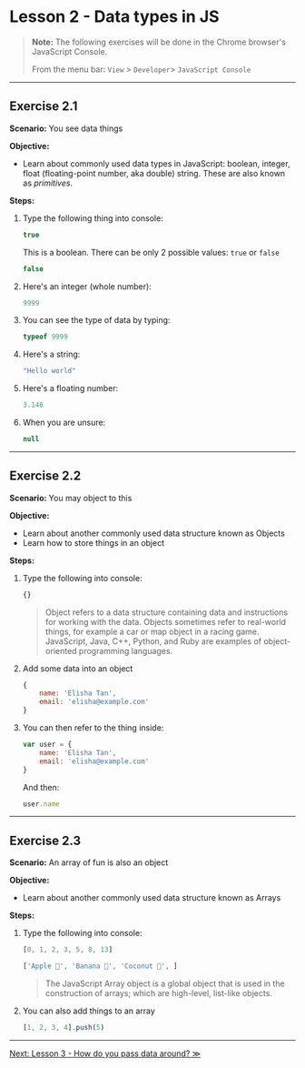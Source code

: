 # Lesson 2 - Data types in JS

> __Note:__ The following exercises will be done in the Chrome browser's JavaScript Console.
> 
> From the menu bar: `View` > `Developer`> `JavaScript Console`

---

## Exercise 2.1

**Scenario:** You see data things

**Objective:**

- Learn about commonly used data types in JavaScript: boolean, integer, float (floating-point number, aka double) string. These are also known as *primitives*.

**Steps:**

1. Type the following thing into console:

	```javascript
	true
	```

	This is a boolean. There can be only 2 possible values: `true` or `false`

	```javascript
	false
	```

2. Here's an integer (whole number):

	```javascript
	9999
	```

3. You can see the type of data by typing:

	```javascript
	typeof 9999
	```

4. Here's a string:

	```javascript
	"Hello world"
	```

5. Here's a floating number:

	```javascript
	3.146
	```

6. When you are unsure:

	```javascript
	null
	```

---

## Exercise 2.2

**Scenario:** You may object to this

**Objective:**

- Learn about another commonly used data structure known as Objects
- Learn how to store things in an object

**Steps:**

1. Type the following into console:

	```javascript
	{}
	```

	> Object refers to a data structure containing data and instructions for working with the data. Objects sometimes refer to real-world things, for example a car or map object in a racing game. JavaScript, Java, C++, Python, and Ruby are examples of object-oriented programming languages.
	

2. Add some data into an object

	```javascript
	{
		name: 'Elisha Tan',
		email: 'elisha@example.com'
	}
	```

3. You can then refer to the thing inside:

	```javascript
	var user = {
		name: 'Elisha Tan',
		email: 'elisha@example.com'
	}
	```
	
	And then:
	
	```javascript
	user.name
	```

---

## Exercise 2.3

**Scenario:** An array of fun is also an object

**Objective:**

- Learn about another commonly used data structure known as Arrays

**Steps:**

1. Type the following into console:

	```javascript
	[0, 1, 2, 3, 5, 8, 13]
	```
	
	```javascript
	['Apple 🍎', 'Banana 🍌', 'Coconut 🥥', ]
	```

	> The JavaScript Array object is a global object that is used in the construction of arrays; which are high-level, list-like objects.

2. 	You can also add things to an array

	```javascript
	[1, 2, 3, 4].push(5)
	```
---

[Next: Lesson 3 - How do you pass data around? ≫](lesson3.md)